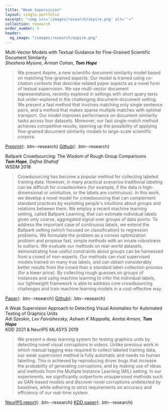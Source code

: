 ```yaml
---
title: "Weak Supervision"
layout: single-portfolio
excerpt: "<img src='/images/research/aspire.png' alt=''>"
collection: research
order_number: 3
header: 
  og_image: "/images/research/aspire.png"
---
```


Multi-Vector Models with Textual Guidance for Fine-Grained Scientific Document Similarity<br>
_Sheshera Mysore, Arman Cohan, **Tom Hope**_

> We present Aspire, a new scientific document similarity model based on matching fine-grained aspects. Our model is trained using co-citation contexts that describe related paper aspects as a novel form of textual supervision. We use multi-vector document representations, recently explored in settings with short query texts but under-explored in the challenging document-document setting. We present a fast method that involves matching only single sentence pairs, and a method that makes sparse multiple matches with optimal transport. Our model improves performance on document similarity tasks across four datasets. Moreover, our fast single-match method achieves competitive results, opening up the possibility of applying fine-grained document similarity models to large-scale scientific corpora.

[Preprint](https://arxiv.org/abs/2111.08366){: .btn--research} [Github](https://github.com/allenai/aspire){: .btn--research} 


Ballpark Crowdsourcing: The Wisdom of Rough Group Comparisons<br>
_**Tom Hope**, Dafna Shahaf_<br>
WSDM 2018

> Crowdsourcing has become a popular method for collecting labeled training data. However, in many practical scenarios traditional labeling can be difficult for crowdworkers (for example, if the data is high-dimensional or unintuitive, or the labels are continuous). In this work, we develop a novel model for crowdsourcing that can complement standard practices by exploiting people's intuitions about groups and relations between them. We employ a recent machine learning setting, called Ballpark Learning, that can estimate individual labels given only coarse, aggregated signal over groups of data points. To address the important case of continuous labels, we extend the Ballpark setting (which focused on classification) to regression problems. We formulate the problem as a convex optimization problem and propose fast, simple methods with an innate robustness to outliers.
We evaluate our methods on real-world datasets, demonstrating how useful constraints about groups can be harnessed from a crowd of non-experts. Our methods can rival supervised models trained on many true labels, and can obtain considerably better results from the crowd than a standard label-collection process (for a lower price). By collecting rough guesses on groups of instances and using machine learning to infer the individual labels, our lightweight framework is able to address core crowdsourcing challenges and train machine learning models in a cost-effective way.

[Paper](https://arxiv.org/abs/1712.04828){: .btn--research} [Github](https://github.com/tomhoper/ballpark/blob/master/ballpark_feasibility_reg.py){: .btn--research}


A Weak Supervision Approach to Detecting Visual Anomalies for Automated Testing of Graphics Units<br>
_Adi Szeskin, Lev Faivishevsky, Ashwin K Muppalla, Amitai Armon, **Tom Hope**_<br>
KDD 2021 & NeurIPS ML4SYS 2019

> We present a deep learning system for testing graphics units by detecting novel visual corruptions in videos. Unlike previous work in which manual tagging was required to collect labeled training data, our weak supervision method is fully automatic and needs no human labelling. This is achieved by reproducing driver bugs that increase the probability of generating corruptions, and by making use of ideas and methods from the Multiple Instance Learning (MIL) setting. In our experiments, we significantly outperform unsupervised methods such as GAN-based models and discover novel corruptions undetected by baselines, while adhering to strict requirements on accuracy and efficiency of our real-time system.

[NeurIPS report](https://arxiv.org/abs/1912.04138){: .btn--research} [KDD paper](https://dl.acm.org/doi/abs/10.1145/3447548.3467116){: .btn--research}


